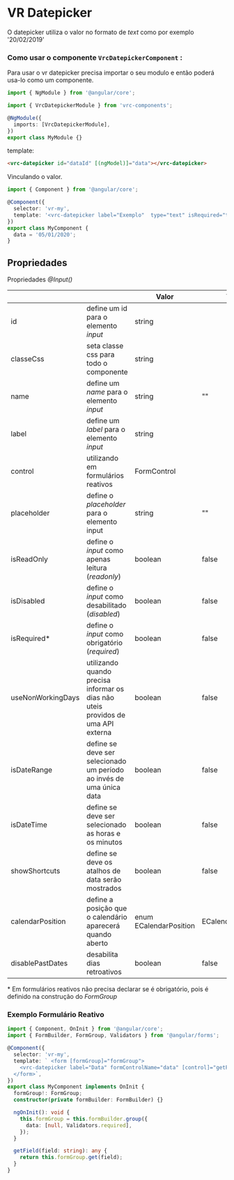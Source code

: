 # VR Datepicker

O datepicker utiliza o valor no formato de _text_ como por exemplo '20/02/2019'

### Como usar o componente `VrcDatepickerComponent` :

Para usar o vr datepicker precisa importar o seu modulo e então poderá usa-lo como um componente.

```typescript
import { NgModule } from '@angular/core';

import { VrcDatepickerModule } from 'vrc-components';

@NgModule({
  imports: [VrcDatepickerModule],
})
export class MyModule {}
```

template:

```html
<vrc-datepicker id="dataId" [(ngModel)]="data"></vrc-datepicker>
```

Vinculando o valor.

```typescript
import { Component } from '@angular/core';

@Component({
  selector: 'vr-my',
  template: '<vrc-datepicker label="Exemplo"  type="text" isRequired="true"  [(ngModel)]="valor"></vrc-datepicker>',
})
export class MyComponent {
  data = '05/01/2020';
}
```

## Propriedades

Propriedades _@Input()_

|                   |                                                                                  | Valor                  | Valor Padrão             |
| ----------------- | -------------------------------------------------------------------------------- | ---------------------- | ------------------------ |
| id                | define um id para o elemento _input_                                             | string                 |                          |
| classeCss         | seta classe css para todo o componente                                           | string                 |                          |
| name              | define um _name_ para o elemento _input_                                         | string                 | ""                       |
| label             | define um _label_ para o elemento _input_                                        | string                 |                          |
| control           | utilizando em formulários reativos                                               | FormControl            |                          |
| placeholder       | define o _placeholder_ para o elemento input                                     | string                 | ""                       |
| isReadOnly        | define o _input_ como apenas leitura (_readonly_)                                | boolean                | false                    |
| isDisabled        | define o _input_ como desabilitado (_disabled_)                                  | boolean                | false                    |
| isRequired\*      | define o _input_ como obrigatório (_required_)                                   | boolean                | false                    |
| useNonWorkingDays | utilizando quando precisa informar os dias não uteis providos de uma API externa | boolean                | false                    |
| isDateRange       | define se deve ser selecionado um período ao invés de uma única data             | boolean                | false                    |
| isDateTime        | define se deve ser selecionado as horas e os minutos                             | boolean                | false                    |
| showShortcuts     | define se deve os atalhos de data serão mostrados                                | boolean                | false                    |
| calendarPosition  | define a posição que o calendário aparecerá quando aberto                        | enum ECalendarPosition | ECalendarPosition.BOTTOM |
| disablePastDates  | desabilita dias retroativos                                                      | boolean                | false                    |

\* Em formulários reativos não precisa declarar se é obrigatório, pois é definido na construção do _FormGroup_

### Exemplo Formulário Reativo

```typescript
import { Component, OnInit } from '@angular/core';
import { FormBuilder, FormGroup, Validators } from '@angular/forms';

@Component({
  selector: 'vr-my',
  template: ` <form [formGroup]="formGroup">
    <vrc-datepicker label="Data" formControlName="data" [control]="getField('data')"> </vrc-datepicker>
  </form>`,
})
export class MyComponent implements OnInit {
  formGroup!: FormGroup;
  constructor(private formBuilder: FormBuilder) {}

  ngOnInit(): void {
    this.formGroup = this.formBuilder.group({
      data: [null, Validators.required],
    });
  }

  getField(field: string): any {
    return this.formGroup.get(field);
  }
}
```
